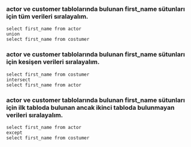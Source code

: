 ### actor ve customer tablolarında bulunan first_name sütunları için tüm verileri sıralayalım.

```
select first_name from actor
union
select first_name from costumer
```

### actor ve customer tablolarında bulunan first_name sütunları için kesişen verileri sıralayalım.

```
select first_name from costumer
intersect
select first_name from actor
```

### actor ve customer tablolarında bulunan first_name sütunları için ilk tabloda bulunan ancak ikinci tabloda bulunmayan verileri sıralayalım.

```
select first_name from actor
except
select first_name from costumer
```
